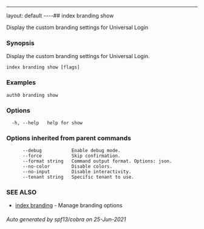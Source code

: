 ---
layout: default
----## index branding show

Display the custom branding settings for Universal Login

### Synopsis

Display the custom branding settings for Universal Login.

```
index branding show [flags]
```

### Examples

```
auth0 branding show
```

### Options

```
  -h, --help   help for show
```

### Options inherited from parent commands

```
      --debug           Enable debug mode.
      --force           Skip confirmation.
      --format string   Command output format. Options: json.
      --no-color        Disable colors.
      --no-input        Disable interactivity.
      --tenant string   Specific tenant to use.
```

### SEE ALSO

* [index branding](index_branding.md)	 - Manage branding options

###### Auto generated by spf13/cobra on 25-Jun-2021
